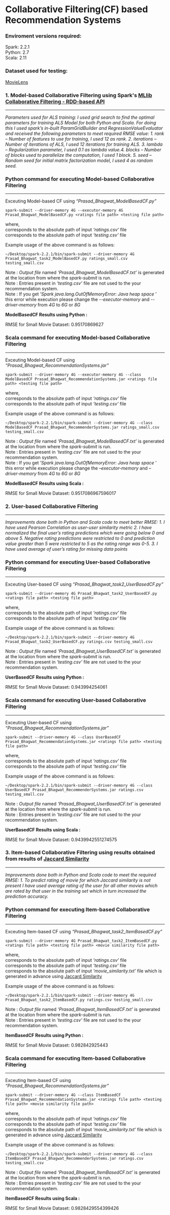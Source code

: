 Collaborative Filtering(CF) based Recommendation Systems
======================

### Enviroment versions required:

Spark: 2.2.1  
Python: 2.7  
Scala: 2.11  

### Dataset used for testing:
[MovieLens](https://grouplens.org/datasets/movielens/) 

  
### 1\. Model-based Collaborative Filtering using Spark's [MLlib Collaborative Filtering - RDD-based API](http://spark.apache.org/docs/latest/mllib-collaborative-filtering.html) 
---------------------------------------

_Parameters used for ALS training:_
_I used grid search to find the optimal parameters for training ALS Model for both Python and Scala. For doing this I used spark’s in-built ParamGridBuilder and RegressionValueEvaluator and received the following parameters to meet required RMSE value:_
_1. rank – Number of features to use for training, I used 12 as rank._
_2. iterations – Number of iterations of ALS, I used 12 iterations for training ALS._
_3. lambda – Regularization parameter, I used 0.1 as lambda value.4. blocks – Number of blocks used to parallelize the computation, I used 1 block._
_5. seed – Random seed for initial matrix factorization model, I used 4 as random seed._

### Python command for executing Model-based Collaborative Filtering

* * *

Exceuting Model-based CF using _“Prasad\_Bhagwat\_ModelBasedCF.py”_

    spark-submit --driver-memory 4G --executor-memory 4G Prasad_Bhagwat_ModelBasedCF.py <ratings file path> <testing file path>
      
  
where,  
_<ratings file path>_ corresponds to the absolute path of input _‘ratings.csv’_ file  
_<testing file path>_ corresponds to the absolute path of input _‘testing.csv’_ file  

Example usage of the above command is as follows:

    ~/Desktop/spark-2.2.1/bin/spark-submit --driver-memory 4G Prasad_Bhagwat_task2_ModelBasedCF.py ratings_small.csv testing_small.csv 
    

Note : _Output file_ named _‘Prasad\_Bhagwat\_ModelBasedCF.txt’_ is generated at the location from where the _spark-submit_ is run.  
Note : Entries present in _‘testing.csv’_ file are not used to the your recommendation system.   
Note : If you get ’_Spark java.lang.OutOfMemoryError: Java heap space_ ’ this error while execution please change the _--executor-memory_ and _--driver-memory_ from _4G_ to _6G_ or _8G_

**ModelBasedCF Results using Python :**

RMSE for Small Movie Dataset: 0.95170869627


### Scala command for executing Model-based Collaborative Filtering

* * *

Exceuting Model-based CF using _“Prasad\_Bhagwat\_RecommendationSystems.jar”_

    spark-submit --driver-memory 4G --executor-memory 4G --class ModelBasedCF Prasad_Bhagwat_RecommendationSystems.jar <ratings file path> <testing file path>
    

where,  
_<ratings file path>_ corresponds to the absolute path of input _‘ratings.csv’_ file  
_<testing file path>_ corresponds to the absolute path of input _‘testing.csv’_ file

Example usage of the above command is as follows:

    ~/Desktop/spark-2.2.1/bin/spark-submit --driver-memory 4G --class ModelBasedCF Prasad_Bhagwat_RecommenderSystems.jar ratings_small.csv testing_small.csv 
    

Note : _Output file_ named _‘Prasad\_Bhagwat\_ModelBasedCF.txt’_ is generated at the location from where the _spark-submit_ is run.  
Note : Entries present in _‘testing.csv’_ file are not used to the your recommendation system.   
Note : If you get ’_Spark java.lang.OutOfMemoryError: Java heap space_ ’ this error while execution please change the _–executor-memory_ and _–driver-memory_ from _4G_ to _6G_ or _8G_

**ModelBasedCF Results using Scala :**

RMSE for Small Movie Dataset: 0.9517086967596017


### 2\. User-based Collaborative Filtering
-----------------

_Improvements done both in Python and Scala code to meet better RMSE:_
_1. I have used Pearson Correlation as user-user similarity metric_
_2. I have normalized the final user’s rating predictions which were going below 0 and above 5. Negative rating predictions were restricted to 0 and prediction value greater than 5 were restricted to 5 as the rating range was 0-5._
_3. I have used average of user’s rating for missing data points_

### Python command for executing User-based Collaborative Filtering

* * *

Exceuting User-based CF using _“Prasad\_Bhagwat\_task2_UserBasedCF.py”_

    spark-submit --driver-memory 4G Prasad_Bhagwat_task2_UserBasedCF.py <ratings file path> <testing file path>
    

where,  
_<ratings file path>_ corresponds to the absolute path of input _‘ratings.csv’_ file  
_<testing file path>_ corresponds to the absolute path of input _‘testing.csv’_ file

Example usage of the above command is as follows:

    ~/Desktop/spark-2.2.1/bin/spark-submit --driver-memory 4G Prasad_Bhagwat_task2_UserBasedCF.py ratings.csv testing_small.csv 
    

Note : _Output file_ named _‘Prasad\_Bhagwat\_UserBasedCF.txt’_ is generated at the location from where the _spark-submit_ is run.   
Note : Entries present in _‘testing.csv’_ file are not used to the your recommendation system.   

**UserBasedCF Results using Python :**

RMSE for Small Movie Dataset: 0.943994254061


### Scala command for executing User-based Collaborative Filtering

* * *

Exceuting User-based CF using _“Prasad\_Bhagwat\_RecommendationSystems.jar”_

    spark-submit --driver-memory 4G --class UserBasedCF Prasad_Bhagwat_RecommendationSystems.jar <ratings file path> <testing file path>
    

where,  
_<ratings file path>_ corresponds to the absolute path of input _‘ratings.csv’_ file  
_<testing file path>_ corresponds to the absolute path of input _‘testing.csv’_ file

Example usage of the above command is as follows:

    ~/Desktop/spark-2.2.1/bin/spark-submit --driver-memory 4G --class UserBasedCF Prasad_Bhagwat_RecommenderSystems.jar ratings.csv testing_small.csv 
    

Note : _Output file_ named _‘Prasad\_Bhagwat\_UserBasedCF.txt’_ is generated at the location from where the _spark-submit_ is run.   
Note : Entries present in _‘testing.csv’_ file are not used to the your recommendation system.   

**UserBasedCF Results using Scala :**

RMSE for Small Movie Dataset: 0.9439942551274575


### 3\. Item-based Collaborative Filtering using results obtained from results of [Jaccard Similarity](https://github.com/prasad-bhagwat/Locality-Sensitive-Hashing-using-Jaccard-Similarty)
-----------------

_Improvements done both in Python and Scala code to meet the required RMSE:_
_1. To predict rating of movie for which Jaccard similarity is not present I have used average rating of the user for all other movies which are rated by that user in the training set which in turn increased the prediction accuracy._

### Python command for executing Item-based Collaborative Filtering

* * *

Exceuting Item-based CF using _“Prasad\_Bhagwat\_task2_ItemBasedCF.py”_

    spark-submit --driver-memory 4G Prasad_Bhagwat_task2_ItemBasedCF.py <ratings file path> <testing file path> <movie similarity file path>
    

where,  
_<ratings file path>_ corresponds to the absolute path of input _‘ratings.csv’_ file  
_<testing file path>_ corresponds to the absolute path of input _‘testing.csv’_ file  
_<movie similarity file path>_ corresponds to the absolute path of input _‘movie_similarity.txt’_ file which is generated in advance using [Jaccard Similarity](https://github.com/prasad-bhagwat/Locality-Sensitive-Hashing-using-Jaccard-Similarty)

Example usage of the above command is as follows:

    ~/Desktop/spark-2.2.1/bin/spark-submit --driver-memory 4G Prasad_Bhagwat_task2_ItemBasedCF.py ratings.csv testing_small.csv 
    

Note : _Output file_ named _‘Prasad\_Bhagwat\_ItemBasedCF.txt’_ is generated at the location from where the _spark-submit_ is run.   
Note : Entries present in _‘testing.csv’_ file are not used to the your recommendation system.   

**ItemBasedCF Results using Python :**

RMSE for Small Movie Dataset: 0.982842925443


### Scala command for executing Item-based Collaborative Filtering

* * *

Exceuting Item-based CF using _“Prasad\_Bhagwat\_RecommendationSystems.jar”_

    spark-submit --driver-memory 4G --class ItemBasedCF Prasad_Bhagwat_RecommendationSystems.jar <ratings file path> <testing file path> <movie similarity file path>
    

where,  
_<ratings file path>_ corresponds to the absolute path of input _‘ratings.csv’_ file  
_<testing file path>_ corresponds to the absolute path of input _‘testing.csv’_ file  
_<movie similarity file path>_ corresponds to the absolute path of input _‘movie_similarity.txt’_ file which is generated in advance using [Jaccard Similarity](https://github.com/prasad-bhagwat/Locality-Sensitive-Hashing-using-Jaccard-Similarty)

Example usage of the above command is as follows:

    ~/Desktop/spark-2.2.1/bin/spark-submit --driver-memory 4G --class ItemBasedCF Prasad_Bhagwat_RecommenderSystems.jar ratings.csv testing_small.csv 
    

Note : _Output file_ named _‘Prasad\_Bhagwat\_ItemBasedCF.txt’_ is generated at the location from where the _spark-submit_ is run.   
Note : Entries present in _‘testing.csv’_ file are not used to the your recommendation system.   

**ItemBasedCF Results using Scala :**

RMSE for Small Movie Dataset: 0.9828429554399426
